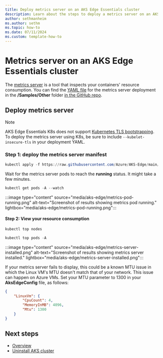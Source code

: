 ```yaml
---
title: Deploy metrics server on an AKS Edge Essentials cluster
description: Learn about the steps to deploy a metrics server on an AKS Edge Essentials cluster.
author: sethmanheim
ms.author: sethm
ms.topic: how-to
ms.date: 07/11/2024
ms.custom: template-how-to
---
```


# Metrics server on an AKS Edge Essentials cluster

The [metrics server](https://github.com/kubernetes-sigs/metrics-server) is a tool that inspects your containers' resource consumption. You can find the [YAML file](https://github.com/Azure/AKS-Edge/blob/main/samples/others/metrics-server.yaml) for the metrics server deployment in the **/Samples/Other** folder [in the GitHub repo](https://github.com/Azure/AKS-Edge/).

## Deploy metrics server

> [!NOTE]
> AKS Edge Essentials K8s does not support [Kubernetes TLS bootstrapping](https://kubernetes.io/docs/reference/access-authn-authz/kubelet-tls-bootstrapping/). To deploy the metrics server using K8s, be sure to include `--kubelet-insecure-tls` in your deployment YAML.

### Step 1: deploy the metrics server manifest

```powershell
kubectl apply -f https://raw.githubusercontent.com/Azure/AKS-Edge/main/samples/others/metrics-server.yaml
```

Wait for the metrics server pods to reach the **running** status. It might take a few minutes.

```powershell
kubectl get pods -A --watch
```

:::image type="content" source="media/aks-edge/metrics-pod-running.png" alt-text="Screenshot of results showing metrics pod running." lightbox="media/aks-edge/metrics-pod-running.png":::

#### Step 2: View your resource consumption

```powershell
kubectl top nodes
```

```powershell
kubectl top pods -A
```

:::image type="content" source="media/aks-edge/metrics-server-installed.png" alt-text="Screenshot of results showing metrics server installed." lightbox="media/aks-edge/metrics-server-installed.png":::

If your metrics server fails to display, this could be a known MTU issue in which the Linux VM's MTU doesn't match that of your network. This issue can happen on Azure VMs. Set your MTU parameter to 1300 in your **AksEdgeConfig** file, as follows:

```json
{
    "LinuxVm": {
        "CpuCount": 4,
        "MemoryInMB": 4096,
        "Mtu": 1300
    }
}
```

## Next steps

- [Overview](aks-edge-overview.md)
- [Uninstall AKS cluster](aks-edge-howto-uninstall.md)
